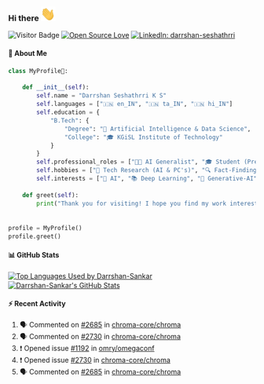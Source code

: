 <!--
**Darrshan-Sankar/Darrshan-Sankar** is a ✨ _special_ ✨ repository because its `README.md` (this file) appears on your GitHub profile.

Here are some ideas to get you started:

- 🔭 I’m currently working on ...
- 🌱 I’m currently learning ...
- 👯 I’m looking to collaborate on ...
- 🤔 I’m looking for help with ...
- 💬 Ask me about ...
- 📫 How to reach me: ...
- 😄 Pronouns: ...
- ⚡ Fun fact: ...
-->

### Hi there <img src="https://raw.githubusercontent.com/Darrshan-Sankar/Darrshan-Sankar/master/wave.gif" width="30px">

![Visitor Badge](https://visitor-badge.laobi.icu/badge?page_id=Darrshan-Sankar.Darrshan-Sankar)
[![Open Source Love](https://badges.frapsoft.com/os/v1/open-source.svg?v=102)](https://github.com/ellerbrock/open-source-badge/)
[![LinkedIn: darrshan-seshathrri](https://img.shields.io/badge/-Darrshan%20Seshathrri%20K%20S-blue?style=flat-square&logo=Linkedin&logoColor=white&link=https://www.linkedin.com/in/darrshan-seshathrri-k-s/)](https://www.linkedin.com/in/darrshan-seshathrri-k-s/)

#### 👨 About Me
```python
class MyProfile👀:

    def __init__(self):
        self.name = "Darrshan Seshathrri K S"
        self.languages = ["🇮🇳 en_IN", "🇮🇳 ta_IN", "🇮🇳 hi_IN"]
        self.education = {
            "B.Tech": {
                "Degree": "🤖 Artificial Intelligence & Data Science",
                "College": "🎓 KGiSL Institute of Technology"
            }
        }
        self.professional_roles = ["🧑‍💻 AI Generalist", "🎓 Student (Previous Role)"]
        self.hobbies = ["🔬 Tech Research (AI & PC's)", "🔍 Fact-Finding", "🌍 Traveling", "🎵 Re-Composing "]
        self.interests = ["🤖 AI", "📚 Deep Learning", "🎨 Generative-AI", "💬 LLMs", "💻 Computer Hardware", "🎶 Music", "💻 Development"]

    def greet(self):
        print("Thank you for visiting! I hope you find my work interesting.")


profile = MyProfile()
profile.greet()
```
<!-----self.website = "🌐 https://darrshan-s.web.app"--->
#### 📊 GitHub Stats

<a href="https://github.com/Darrshan-Sankar/">
  <img align="center" src="https://github-readme-stats.vercel.app/api/top-langs/?username=Darrshan-Sankar&hide=html" alt="Top Languages Used by Darrshan-Sankar"/>
</a>
<a href="https://github.com/Darrshan-Sankar/">
  <img align="center" src="https://github-readme-stats.vercel.app/api?username=Darrshan-Sankar&count_private=true&show_icons=true&line_height=33" alt="Darrshan-Sankar's GitHub Stats" />
</a>

#### :zap: Recent Activity
<!--START_SECTION:activity-->
1. 🗣 Commented on [#2685](https://github.com/chroma-core/chroma/issues/2685) in [chroma-core/chroma](https://github.com/chroma-core/chroma)
2. 🗣 Commented on [#2730](https://github.com/chroma-core/chroma/issues/2730) in [chroma-core/chroma](https://github.com/chroma-core/chroma)
3. ❗️ Opened issue [#1192](https://github.com/omry/omegaconf/issues/1192) in [omry/omegaconf](https://github.com/omry/omegaconf)
4. ❗️ Opened issue [#2730](https://github.com/chroma-core/chroma/issues/2730) in [chroma-core/chroma](https://github.com/chroma-core/chroma)
5. 🗣 Commented on [#2685](https://github.com/chroma-core/chroma/issues/2685) in [chroma-core/chroma](https://github.com/chroma-core/chroma)
<!--END_SECTION:activity-->
